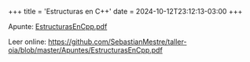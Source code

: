 +++
title = 'Estructuras en C++'
date = 2024-10-12T23:12:13-03:00
+++

Apunte: [EstructurasEnCpp.pdf](https://github.com/SebastianMestre/taller-oia/files/11379060/EstructurasEnCpp.pdf)

Leer online: https://github.com/SebastianMestre/taller-oia/blob/master/Apuntes/EstructurasEnCpp.pdf
